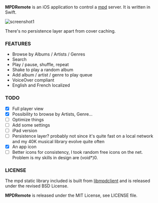 **MPDRemote** is an iOS application to control a [mpd](http://www.musicpd.org/) server. It is written in Swift.

![screenshot1](https://mpdremote.whine.io/images/sc.jpg)

There's no persistence layer apart from cover caching.

### FEATURES

- Browse by Albums / Artists / Genres
- Search
- Play / pause, shuffle, repeat
- Shake to play a random album
- Add album / artist / genre to play queue
- VoiceOver compliant
- English and French localized

### TODO

- [X] Full player view
- [X] Possibility to browse by Artists, Genre…
- [ ] Optimize things
- [ ] Add some settings
- [ ] iPad version
- [ ] Persistence layer? probably not since it's quite fast on a local network and my 40K musical library evolve quite often
- [X] An app icon
- [ ] Better icons for consistency, I took random free icons on the net. Problem is my skills in design are (void*)0.

### LICENSE

The mpd static library included is built from [libmpdclient](https://github.com/cmende/libmpdclient) and is released under the revised BSD License.

**MPDRemote** is released under the MIT License, see LICENSE file.
